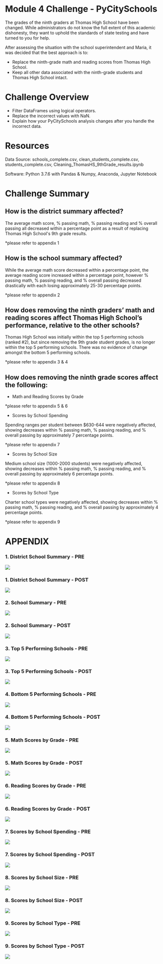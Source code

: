 # Module 4 Challenge - PyCitySchools

The grades of the ninth graders at Thomas High School have been changed. While administrators do not know the full extent of this academic dishonesty, they want to uphold the standards of state testing and have turned to you for help.

After assessing the situation with the school superintendent and Maria, it was decided that the best approach is to:

- Replace the ninth-grade math and reading scores from Thomas High School.
- Keep all other data associated with the ninth-grade students and Thomas High School intact.

 # Challenge Overview

- Filter DataFrames using logical operators.
- Replace the incorrect values with NaN.
- Explain how your PyCitySchools analysis changes after you handle the incorrect data.  
 
 # Resources
Data Source: schools_complete.csv, clean_students_complete.csv, students_complete.csv, Cleaning_ThomasHS_9thGrade_results.ipynb

Software: Python 3.7.6 with Pandas & Numpy, Anaconda, Jupyter Notebook

# Challenge Summary
 
## How is the district summary affected?

The average math score, % passing math, % passing reading and % overall passing all decreased within a percentage point as a result of replacing Thomas High School's 9th grade results.

*please refer to appendix 1

## How is the school summary affected?

While the average math score decreased within a percentage point, the average reading score increased within a percentage point, however % passing math, % passing reading, and % overall passing decreased drastically with each losing approximately 25-30 percentage points. 

*please refer to appendix 2

## How does removing the ninth graders’ math and reading scores affect Thomas High School’s performance, relative to the other schools?

Thomas High School was initially within the top 5 performing schools (ranked #2), but since removing the 9th grade student grades, is no longer within the top 5 performing schools. There was no evidence of change amongst the bottom 5 performing schools.

*please refer to appendix 3 & 4

## How does removing the ninth grade scores affect the following:

- Math and Reading Scores by Grade


*please refer to appendix 5 & 6

- Scores by School Spending

Spending ranges per student between $630-644 were negatively affected, showing decreases within % passing math, % passing reading, and % overall passing by approximately 7 percentage points.

*please refer to appendix 7

- Scores by School Size

Medium school size (1000-2000 students) were negatively affected, showing decreases within % passing math, % passing reading, and % overall passing by approximately 6 percentage points.

*please refer to appendix 8

- Scores by School Type

Charter school types were negatively affected, showing decreases within % passing math, % passing reading, and % overall passing by approximately 4 percentage points.

*please refer to appendix 9
# APPENDIX
### 1. District School Summary - PRE 
![](Images/01_district_school_summary_PRE.JPG)

### 1. District School Summary - POST
![](Images/01_district_school_summary_POST.JPG)

### 2. School Summary - PRE
![](Images/02_school_summary_PRE.JPG)

### 2. School Summary - POST
![](Images/02_school_summary_POST.JPG)

### 3. Top 5 Performing Schools - PRE
![](Images/03_top5_performing_PRE.JPG)

### 3. Top 5 Performing Schools - POST
![](Images/03_top5_performing_POST.JPG)

### 4. Bottom 5 Performing Schools - PRE
![](Images/04_bottom5_performing_PRE.JPG)

### 4. Bottom 5 Performing Schools - POST
![](Images/04_bottom5_performing_POST.JPG)

### 5. Math Scores by Grade - PRE
![](Images/05_math_scores_by_grade_PRE.JPG)

### 5. Math Scores by Grade - POST
![](Images/05_math_scores_by_grade_POST.JPG)

### 6. Reading Scores by Grade - PRE
![](Images/06_reading_scores_by_grade_PRE.JPG)

### 6. Reading Scores by Grade - POST
![](Images/06_reading_scores_by_grade_POST.JPG)

### 7. Scores by School Spending - PRE
![](Images/07_scores_by_school_spending_PRE.JPG)

### 7. Scores by School Spending - POST
![](Images/07_scores_by_school_spending_POST.JPG)

### 8. Scores by School Size - PRE
![](Images/08_scores_by_school_size_PRE.JPG)

### 8. Scores by School Size - POST
![](Images/08_scores_by_school_size_POST.JPG)

### 9. Scores by School Type - PRE
![](Images/09_scores_by_school_type_PRE.JPG)

### 9. Scores by School Type - POST
![](Images/09_scores_by_school_type_POST.JPG)
